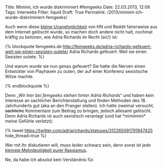 Title: Mimimi, ich wurde diskriminiert  #femgeeks
Date: 22.03.2013, 12:06
Tags: Interwebs
Filter: liquid
Draft: True
Permalink: /2013/mimimi-ich-wurde-diskriminiert-femgeeks/

Auch wenn diese [kleine Unanehmlichkeit][1] von HN und Reddit fairerweise aus
dem Internet gelöscht wurde, so machen doch andere nicht halt, nochmal kräftig
zu betonen, wie Adria Richards im Recht (sic!) ist:

{% blockquote femgeeks.de http://femgeeks.de/adria-richards-gefeuert-weil-sie-einen-sexisten-outete/ Adria Richards gefeuert: Weil sie einen Sexisten outete. %}

Und warum wurde sie nun genau gefeuert? Sie hatte die Nerven einen Entwickler
von Playhaven zu outen, der auf einer Konferenz sexistische Witze machte.

{% endblockquote %}

Denn *„Wir hier bei femgeeks stehen hinter Adria Richards“* und haben kein
Interesse an sachlicher Berichterstattung und finden Methoden des 18.
Jahrhunderts gut (aka an den Pranger stellen). Ich hatte zweimal versucht,
~~sachliche~~ Kommentare zum Beitrag zu bringen, jedoch allesamt gelöscht. Denn
Adria Richards ist auch sexistisch veranlagt (und hat \*mimimimi\* meine Gefühle
verletzt):

{% tweet https://twitter.com/adriarichards/statuses/312265091791847425 hide_thread=true %}

Wer mit ihr diskutieren will, muss leider schwarz sein, denn sonst ist jede
[kleinste Mehrdeutigkeit purer Rassismus][3].

Ne, da habe ich absolut kein Verständnis für.


[1]: http://www.heise.de/newsticker/foren/S-Sexismus-Debatte-nach-Witzen-auf-der-PyCon/forum-252084/list/
[3]: http://twitter.theinfo.org/313930673209618432

